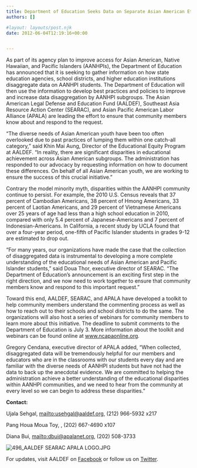 ```yaml
---
title: Department of Education Seeks Data on Separate Asian American Ethnicities with Assistance from Community Groups
authors: []

#layout: layouts/post.njk
date: 2012-06-04T12:19:16+00:00


---
```


As part of its agency plan to improve access for Asian American, Native Hawaiian, and Pacific Islanders (AANHPIs), the Department of Education has announced that it is seeking to gather information on how state education agencies, school districts, and higher education institutions disaggregate data on AANHPI students. The Department of Education will then use the information to develop best practices and policies to improve and increase data disaggregation by AANHPI subgroups. The Asian American Legal Defense and Education Fund (AALDEF), Southeast Asia Resource Action Center (SEARAC), and Asian Pacific American Labor Alliance (APALA) are leading the effort to ensure that community members know about and respond to the request. 

“The diverse needs of Asian American youth have been too often overlooked due to past practices of lumping them within one catch-all category,” said Khin Mai Aung, Director of the Educational Equity Program at AALDEF. “In reality, there are significant disparities in educational achievement across Asian American subgroups. The administration has responded to our advocacy by requesting information on how to document these differences. On behalf of all Asian American youth, we are working to ensure the success of this crucial initiative.”

Contrary the model minority myth, disparities within the AANHPI community continue to persist. For example, the 2010 U.S. Census reveals that 37 percent of Cambodian Americans, 38 percent of Hmong Americans, 33 percent of Laotian Americans, and 29 percent of Vietnamese Americans over 25 years of age had less than a high school education in 2010, compared with only 5.4 percent of Japanese-Americans and 7 percent of Indonesian-Americans. In California, a recent study by UCLA found that over a four-year period, one-fifth of Pacific Islander students in grades 9-12 are estimated to drop out. 

“For many years, our organizations have made the case that the collection of disaggregated data is instrumental to developing a more complete understanding of the educational needs of Asian American and Pacific Islander students,” said Doua Thor, executive director of SEARAC. “The Department of Education’s announcement is an exciting first step in the right direction, and we now need to work together to ensure that community members know and respond to this important request.” 

Toward this end, AALDEF, SEARAC, and APALA have developed a toolkit to help community members understand the commenting process as well as how to reach out to their schools and school districts to do the same. The organizations will also host a series of webinars for community members to learn more about this initiative. The deadline to submit comments to the Department of Education is July 3. More information about the toolkit and webinars can be found online at www.ncapaonline.org. 

Gregory Cendana, executive director of APALA added, “When collected, disaggregated data will be tremendously helpful for our members and educators who are in the classrooms with our students every day and are familiar with the diverse needs of AANHPI students but have not had the data to back up the anecdotal evidence. We are committed to helping the administration achieve a better understanding of the educational disparities within AANHPI communities, and we need to hear from the community at every level so we can begin to address these disparities.”

**Contact:** 

Ujala Sehgal, <mailto:usehgal@aaldef.org>, (212) 966-5932 x217 

Pang Houa Moua Toy, , (202) 667-4690 x107

Diana Bui, <mailto:dbui@apalanet.org>, (202) 508-3733 

![496_AALDEF SEARAC APALA LOGO.JPG](/uploads/496_AALDEF%20SEARAC%20APALA%20LOGO.JPG)

For updates, visit AALDEF on [Facebook][1] or follow us on [Twitter][2].

[1]: https://www.facebook.com/pages/Asian-American-Legal-Defense-and-Education-Fund-AALDEF/298112369682

[2]: https://twitter.com/#%21/aaldef
